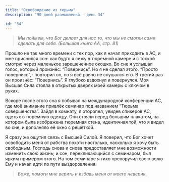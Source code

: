 ```yaml
---
title: "Освобождение из тюрьмы"
description: "90 дней размышлений - день 34"

id: "34"
---
```


> _Мы поймем, что Бог делает для нас то, что мы не смогли сами сделать для
> себя._ _(Большая книга АА, стр. 81)_

Прошло не так много времени с тех пор, как я начал приходить в АС, и мне
приснился сон: как будто я сижу в тюремной камере и с тоской смотрю через
маленькое зарешеченное окошко. Во сне я услышал голос, который произнёс:
“Повернись”. Но я не сделал этого. “Просто повернись”,- повторил он, но я всё
равно не слушался его. В третий раз он произнёс: “Повернись”. Я глубоко
вздохнул и повернулся. Моя Высшая Сила стояла в открытых дверях моей камеры с
ключом в руках.

Вскоре после этого сна я побывал на международной конференции АС, где моё
внимание привлёк семинар под названием “Тюрьма совершенства”. Зайдя в комнату,
я оторопел, увидев спикеров АС, одетых в тюремную одежду. Они стояли перед
большим плакатом, на котором была изображена тюремная стена, идентичная той,
что я видел во сне, и дополняло её окно с решёткой.

Я сразу же ощутил связь с Высшей Силой. Я поверил, что Бог хочет освободить
меня от рабства похоти настолько, насколько я хочу быть свободным. Господь
снова и снова предоставляет мне возможности изменить свою жизнь; и сон,
перекликающийся с семинаром, был ярким примером этого. На том семинаре я тихо
препоручил свою волю Ему и начал идти по пути выздоровления.

> _Боже, помоги мне верить и избавь меня от моего неверия._
